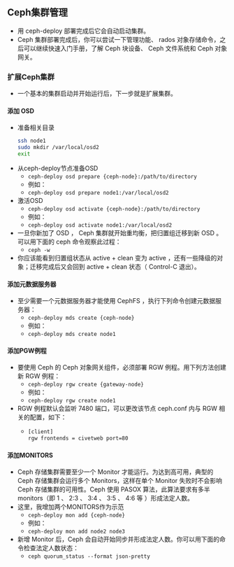 ## Ceph集群管理
- 用 ceph-deploy 部署完成后它会自动启动集群。
- Ceph 集群部署完成后，你可以尝试一下管理功能、 rados 对象存储命令，之后可以继续快速入门手册，了解 Ceph 块设备、 Ceph 文件系统和 Ceph 对象网关。

### 扩展Ceph集群
- 一个基本的集群启动并开始运行后，下一步就是扩展集群。

#### 添加 OSD
- 准备相关目录
  ``` bash
  ssh node1
  sudo mkdir /var/local/osd2
  exit
  ```
- 从ceph-deploy节点准备OSD
  - `ceph-deploy osd prepare {ceph-node}:/path/to/directory`
  - 例如： 
  - `ceph-deploy osd prepare node1:/var/local/osd2`
- 激活OSD
  - `ceph-deploy osd activate {ceph-node}:/path/to/directory`
  - 例如： 
  - `ceph-deploy osd activate node1:/var/local/osd2`
- 一旦你新加了 OSD ， Ceph 集群就开始重均衡，把归置组迁移到新 OSD 。可以用下面的 ceph 命令观察此过程：
  - `ceph -w`
- 你应该能看到归置组状态从 active + clean 变为 active ，还有一些降级的对象；迁移完成后又会回到 active + clean 状态（ Control-C 退出）。

#### 添加元数据服务器
- 至少需要一个元数据服务器才能使用 CephFS ，执行下列命令创建元数据服务器：
  - `ceph-deploy mds create {ceph-node}`
  - 例如：
  - `ceph-deploy mds create node1`
  
#### 添加PGW例程
- 要使用 Ceph 的 Ceph 对象网关组件，必须部署 RGW 例程。用下列方法创建新 RGW 例程：
  - `ceph-deploy rgw create {gateway-node}`
  - 例如：
  - `ceph-deploy rgw create node1`
- RGW 例程默认会监听 7480 端口，可以更改该节点 ceph.conf 内与 RGW 相关的配置，如下：
  - ``` xml
    [client]
    rgw frontends = civetweb port=80
    ```
#### 添加MONITORS
- Ceph 存储集群需要至少一个 Monitor 才能运行。为达到高可用，典型的 Ceph 存储集群会运行多个 Monitors，这样在单个 Monitor 失败时不会影响 Ceph 存储集群的可用性。Ceph 使用 PASOX 算法，此算法要求有多半 monitors（即 1 、 2:3 、 3:4 、 3:5 、 4:6 等 ）形成法定人数。
- 这里，我增加两个MONITORS作为示范
  - `ceph-deploy mon add {ceph-node}`
  - 例如：
  - `ceph-deploy mon add node2 node3`
- 新增 Monitor 后，Ceph 会自动开始同步并形成法定人数。你可以用下面的命令检查法定人数状态：
  - `ceph quorum_status --format json-pretty`
  
 

